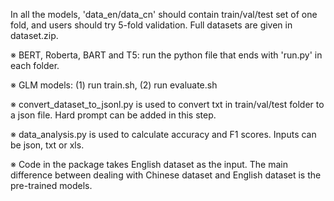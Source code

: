 
In all the models, 'data_en/data_cn' should contain train/val/test set of one fold, and users should try 5-fold validation. Full datasets are given in dataset.zip.

※ BERT, Roberta, BART and T5: run the python file that ends with 'run.py' in each folder. 

※ GLM models: (1) run train.sh, (2) run evaluate.sh

※ convert_dataset_to_jsonl.py is used to convert txt in train/val/test folder to a json file. Hard prompt can be added in this step.

※ data_analysis.py is used to calculate accuracy and F1 scores. Inputs can be json, txt or xls.

※ Code in the package takes English dataset as the input. The main difference between dealing with Chinese dataset and English dataset is the pre-trained models. 

